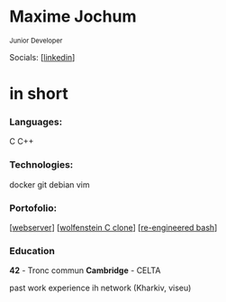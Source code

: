 # Maxime Jochum
<sup>Junior Developer</sup>

Socials: [[linkedin](https://www.linkedin.com/in/maxime-jochum/)]

# in short
### Languages:
C  C++
### Technologies:
docker  git  debian  vim
### Portofolio:
[[webserver](https://github.com/Moustachestache/webserv)]  [[wolfenstein C clone](https://github.com/Moustachestache/cub3d)] [[re-engineered bash](https://github.com/Moustachestache/42minishell)]


### Education
**42** - Tronc commun
**Cambridge** - CELTA

past work experience
ih network (Kharkiv, viseu)
